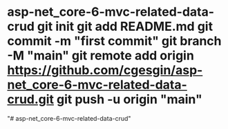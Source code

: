 # asp-net_core-6-mvc-related-data-crud  git init git add README.md git commit -m "first commit" git branch -M "main" git remote add origin https://github.com/cgesgin/asp-net_core-6-mvc-related-data-crud.git git push -u origin "main"
"# asp-net_core-6-mvc-related-data-crud" 
